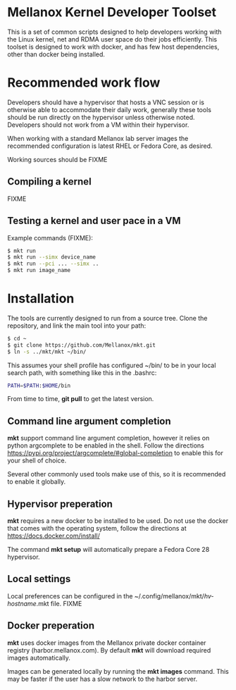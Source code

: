 # Mellanox Kernel Developer Toolset

This is a set of common scripts designed to help developers working with the
Linux kernel, net and RDMA user space do their jobs efficiently. This toolset
is designed to work with docker, and has few host dependencies, other than
docker being installed.

# Recommended work flow

Developers should have a hypervisor that hosts a VNC session or is otherwise
able to accommodate their daily work, generally these tools should be run
directly on the hypervisor unless otherwise noted. Developers should not work
from a VM within their hypervisor.

When working with a standard Mellanox lab server images the recommended
configuration is latest RHEL or Fedora Core, as desired.

Working sources should be FIXME

## Compiling a kernel

FIXME

## Testing a kernel and user pace in a VM

Example commands (FIXME):

```sh
$ mkt run
$ mkt run --simx device_name
$ mkt run --pci ... --simx ..
$ mkt run image_name
```

# Installation

The tools are currently designed to run from a source tree. Clone the
repository, and link the main tool into your path:

```sh
$ cd ~
$ git clone https://github.com/Mellanox/mkt.git
$ ln -s ../mkt/mkt ~/bin/
```

This assumes your shell profile has configured ~/bin/ to be in your local
search path, with something like this in the .bashrc:

```sh
PATH=$PATH:$HOME/bin
```

From time to time, **git pull** to get the latest version.

## Command line argument completion

**mkt** support command line argument completion, however it relies on python
argcomplete to be enabled in the shell. Follow the directions
https://pypi.org/project/argcomplete/#global-completion to enable this for
your shell of choice.

Several other commonly used tools make use of this, so it is recommended to
enable it globally.

## Hypervisor preperation

**mkt** requires a new docker to be installed to be used. Do not use the
docker that comes with the operating system, follow the directions at
https://docs.docker.com/install/

The command **mkt setup** will automatically prepare a Fedora Core 28
hypervisor.

## Local settings

Local preferences can be configured in the
~/.config/mellanox/mkt/*hv-hostname*.mkt file. FIXME

## Docker preperation

**mkt** uses docker images from the Mellanox private docker container registry
(harbor.mellanox.com). By default **mkt** will download required images automatically.

Images can be generated locally by running the **mkt images** command. This
may be faster if the user has a slow network to the harbor server.
